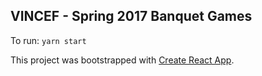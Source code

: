 VINCEF - Spring 2017 Banquet Games
------

To run: `yarn start`

This project was bootstrapped with [Create React App](https://github.com/facebookincubator/create-react-app).
